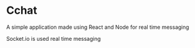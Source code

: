 # Cchat
A simple application made using React and Node for real time messaging

Socket.io is used real time messaging

